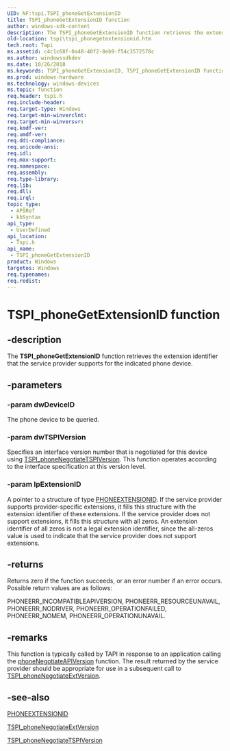 ```yaml
---
UID: NF:tspi.TSPI_phoneGetExtensionID
title: TSPI_phoneGetExtensionID function
author: windows-sdk-content
description: The TSPI_phoneGetExtensionID function retrieves the extension identifier that the service provider supports for the indicated phone device.
old-location: tspi\tspi_phonegetextensionid.htm
tech.root: Tapi
ms.assetid: c4c1c68f-0a48-40f2-8eb9-f54c3572578c
ms.author: windowssdkdev
ms.date: 10/26/2018
ms.keywords: TSPI_phoneGetExtensionID, TSPI_phoneGetExtensionID function [TAPI 2.2], _tspi_tspi_phonegetextensionid, tspi.tspi_phonegetextensionid, tspi/TSPI_phoneGetExtensionID
ms.prod: windows-hardware
ms.technology: windows-devices
ms.topic: function
req.header: tspi.h
req.include-header: 
req.target-type: Windows
req.target-min-winverclnt: 
req.target-min-winversvr: 
req.kmdf-ver: 
req.umdf-ver: 
req.ddi-compliance: 
req.unicode-ansi: 
req.idl: 
req.max-support: 
req.namespace: 
req.assembly: 
req.type-library: 
req.lib: 
req.dll: 
req.irql: 
topic_type:
 - APIRef
 - kbSyntax
api_type:
 - UserDefined
api_location:
 - Tspi.h
api_name:
 - TSPI_phoneGetExtensionID
product: Windows
targetos: Windows
req.typenames: 
req.redist: 
---
```


# TSPI_phoneGetExtensionID function


## -description


The 
<b>TSPI_phoneGetExtensionID</b> function retrieves the extension identifier that the service provider supports for the indicated phone device.


## -parameters




### -param dwDeviceID

The phone device to be queried.


### -param dwTSPIVersion

Specifies an interface version number that is negotiated for this device using 
<a href="https://msdn.microsoft.com/a6bca1a3-a6cd-4cb5-80e9-0da0ad6ba8dc">TSPI_phoneNegotiateTSPIVersion</a>. This function operates according to the interface specification at this version level.


### -param lpExtensionID

A pointer to a structure of type 
<a href="https://msdn.microsoft.com/61f376fd-2287-4425-9445-163f71aebf04">PHONEEXTENSIONID</a>. If the service provider supports provider-specific extensions, it fills this structure with the extension identifier of these extensions. If the service provider does not support extensions, it fills this structure with all zeros. An extension identifier of all zeros is not a legal extension identifier, since the all-zeros value is used to indicate that the service provider does not support extensions.


## -returns



Returns zero if the function succeeds, or an error number if an error occurs. Possible return values are as follows:

PHONEERR_INCOMPATIBLEAPIVERSION, PHONEERR_RESOURCEUNAVAIL, PHONEERR_NODRIVER, PHONEERR_OPERATIONFAILED, PHONEERR_NOMEM, PHONEERR_OPERATIONUNAVAIL.




## -remarks



This function is typically called by TAPI in response to an application calling the 
<a href="https://msdn.microsoft.com/50c2c15c-459f-451b-9b79-9118acc81c8c">phoneNegotiateAPIVersion</a> function. The result returned by the service provider should be appropriate for use in a subsequent call to 
<a href="https://msdn.microsoft.com/03ea6d25-8e65-4c8a-80dc-f2ecd214ad0e">TSPI_phoneNegotiateExtVersion</a>.




## -see-also




<a href="https://msdn.microsoft.com/61f376fd-2287-4425-9445-163f71aebf04">PHONEEXTENSIONID</a>



<a href="https://msdn.microsoft.com/03ea6d25-8e65-4c8a-80dc-f2ecd214ad0e">TSPI_phoneNegotiateExtVersion</a>



<a href="https://msdn.microsoft.com/a6bca1a3-a6cd-4cb5-80e9-0da0ad6ba8dc">TSPI_phoneNegotiateTSPIVersion</a>
 

 

